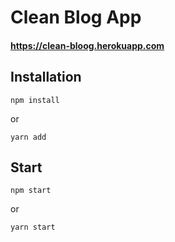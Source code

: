 # Clean Blog App

#### https://clean-bloog.herokuapp.com

## Installation

``` npm install ```

or

``` yarn add ```

## Start

``` npm start ```

or

``` yarn start ```